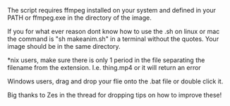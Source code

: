 The script requires ffmpeg installed on your system and defined in your PATH or ffmpeg.exe in the directory of the image.

If you for what ever reason dont know how to use the .sh on linux or mac the command is "sh makeanim.sh" in a terminal
without the quotes. Your image should be in the same directory.

*nix users, make sure there is only 1 period in the file separating the filename from the extension. I.e. thing.mp4 or 
it will return an error

Windows users, drag and drop your flie onto the .bat file or double click it. 

Big thanks to Zes in the thread for dropping tips on how to improve these!
